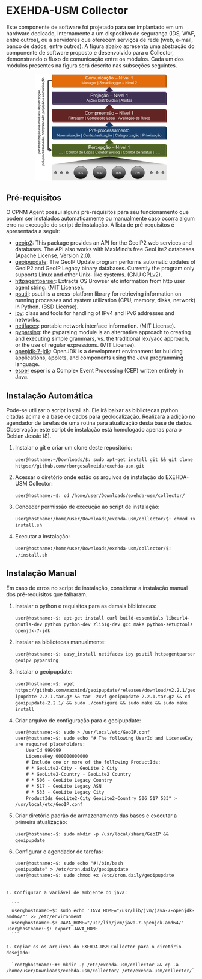 # EXEHDA-USM Collector

Este componente de software foi projetado para ser implantado em um hardware dedicado, internamente a um dispositivo de segurança (IDS, WAF, entre outros), ou a servidores que oferecem serviços de rede (web, e-mail, banco de dados, entre outros). A figura abaixo apresenta uma abstração do componente de software proposto e desenvolvido para o Collector, demonstrando o fluxo de comunicação entre os módulos. Cada um dos módulos presentes na figura será descrito nas subseções seguintes.

<p align="center">
  <img src="https://github.com/rborgesalmeida/exehda-usm/raw/prototipo-dissertacao/collector/exehda-usm-collector.png" width="350"/>
</p>


## Pré-requisitos

O CPNM Agent possui alguns pré-requisitos para seu funcionamento que podem ser instalados automaticamente ou manualmente caso ocorra algum erro na execução do script de instalação. A lista de pré-requisitos é apresentada a seguir:

* [geoip2](https://pypi.python.org/pypi/geoip2): This package provides an API for the GeoIP2 web services and databases. The API also works with MaxMind’s free GeoLite2 databases. (Apache License, Version 2.0).
* [geoipupdate](https://github.com/maxmind/geoipupdate): The GeoIP Update program performs automatic updates of GeoIP2 and GeoIP Legacy binary databases. Currently the program only supports Linux and other Unix- like systems. (GNU GPLv2).
* [httpagentparser](https://pypi.python.org/pypi/httpagentparser/): Extracts OS Browser etc information from http user agent string. (MIT License).
* [psutil](https://pypi.python.org/pypi/psutil/): psutil is a cross-platform library for retrieving information on running processes and system utilization (CPU, memory, disks, network) in Python. (BSD License).
* [ipy](https://pypi.python.org/pypi/IPy/): class and tools for handling of IPv4 and IPv6 addresses and networks.
* [netifaces](https://pypi.python.org/pypi/netifaces/): portable network interface information. (MIT License).
* [pyparsing](https://pypi.python.org/pypi/pyparsing/): the pyparsing module is an alternative approach to creating and executing  simple grammars, vs. the traditional lex/yacc approach, or the use of  regular expressions. (MIT License).
* [openjdk-7-jdk](https://packages.debian.org/en/wheezy/openjdk-7-jdk): OpenJDK is a development environment for building applications, applets, and components using the Java programming language.
* [esper](http://www.espertech.com/products/index.php) esper is a Complex Event Processing (CEP) written entirely in Java.
 
## Instalação Automática
Pode-se utilizar o script install.sh. Ele irá baixar as bibliotecas python citadas acima e a base de dados para geolocalização. Realizará a adição no agendador de tarefas de uma rotina para atualização desta base de dados. Observação: este script de instalação está homologado apenas para o Debian Jessie (8).

 1. Instalar o git e criar um clone deste repositório:	
 
 	`user@hostname:~/Downloads/$: sudo apt-get install git && git clone https://github.com/rborgesalmeida/exehda-usm.git`

 1. Acessar o diretório onde estão os arquivos de instalação do EXEHDA-USM Collector:
 
 	`user@hostname:~$: cd /home/user/Downloads/exehda-usm/collector/`

 1. Conceder permissão de execução ao script de instalação:
 
	`user@hostname:/home/user/Downloads/exehda-usm/collector/$: chmod +x install.sh`

 1. Executar a instalação: 
 
	`user@hostname:/home/user/Downloads/exehda-usm/collector/$: ./install.sh`

## Instalação Manual
Em caso de erros no script de instalação, considerar a instalação manual dos pré-requisitos que falharam.

1. Instalar o python e requisitos para as demais bibliotecas:

	`user@hostname:~$: apt-get install curl build-essentials libcurl4-gnutls-dev python python-dev zlib1g-dev gcc make python-setuptools openjdk-7-jdk`
	
1. Instalar as bibliotecas manualmente: 

	`user@hostname:~$: easy_install netifaces ipy psutil httpagentparser geoip2 pyparsing`
	
1. Instalar o geoipupdate:

	`user@hostname:~$: wget https://github.com/maxmind/geoipupdate/releases/download/v2.2.1/geoipupdate-2.2.1.tar.gz && tar -zxvf geoipupdate-2.2.1.tar.gz && cd geoipupdate-2.2.1/ && sudo ./configure && sudo make && sudo make install`

1. Criar arquivo de configuração para o geoipupdate:

	```
	user@hostname:~$: sudo > /usr/local/etc/GeoIP.conf
	user@hostname:~$: sudo echo "# The following UserId and LicenseKey are required placeholders:
		UserId 999999
		LicenseKey 000000000000 
		# Include one or more of the following ProductIds:
		# * GeoLite2-City - GeoLite 2 City
		# * GeoLite2-Country - GeoLite2 Country
		# * 506 - GeoLite Legacy Country
		# * 517 - GeoLite Legacy ASN
		# * 533 - GeoLite Legacy City
		ProductIds GeoLite2-City GeoLite2-Country 506 517 533" > /usr/local/etc/GeoIP.conf
	```
	
1. Criar diretório padrão de armazenamento das bases e executar a primeira atualização:	
	 
	`user@hostname:~$: sudo mkdir -p /usr/local/share/GeoIP && geoipupdate`
	
1. Configurar o agendador de tarefas:

	```
	user@hostname:~$: sudo echo "#!/bin/bash
	geoipupdate" > /etc/cron.daily/geoipupdate
	user@hostname:~$: sudo chmod +x /etc/cron.daily/geoipupdate
  ```

1. Configurar a variável de ambiente do java: 
 
	```
	user@hostname:~$: sudo echo 'JAVA_HOME="/usr/lib/jvm/java-7-openjdk-amd64/"' >> /etc/environment
	user@hostname:~$: JAVA_HOME="/usr/lib/jvm/java-7-openjdk-amd64/"
  user@hostname:~$: export JAVA_HOME
	```

1. Copiar os os arquivos do EXEHDA-USM Collector para o diretório desejado:

 	`root@hostname:~#: mkdir -p /etc/exehda-usm/collector && cp -a /home/user/Downloads/exehda-usm/collector/ /etc/exehda-usm/collector/`

